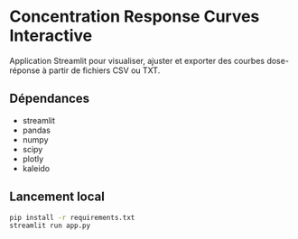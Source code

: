 # Concentration Response Curves Interactive

Application Streamlit pour visualiser, ajuster et exporter des courbes dose-réponse à partir de fichiers CSV ou TXT.

## Dépendances
- streamlit
- pandas
- numpy
- scipy
- plotly
- kaleido

## Lancement local
```bash
pip install -r requirements.txt
streamlit run app.py

